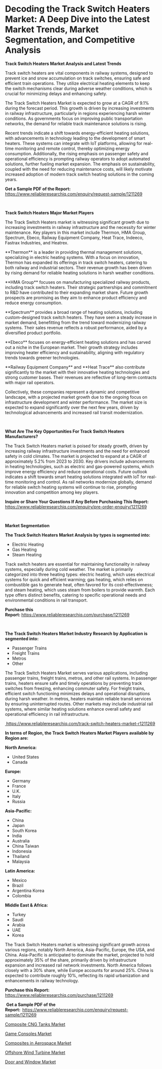 <p><h1>Decoding the Track Switch Heaters Market: A Deep Dive into the Latest Market Trends, Market Segmentation, and Competitive Analysis</h1></p><p><strong>Track Switch Heaters Market Analysis and Latest Trends</strong></p>
<p><p>Track switch heaters are vital components in railway systems, designed to prevent ice and snow accumulation on track switches, ensuring safe and efficient train operations. They utilize electrical heating elements to keep the switch mechanisms clear during adverse weather conditions, which is crucial for minimizing delays and enhancing safety.</p><p>The Track Switch Heaters Market is expected to grow at a CAGR of 9.1% during the forecast period. This growth is driven by increasing investments in railway infrastructure, particularly in regions experiencing harsh winter conditions. As governments focus on improving public transportation networks, the demand for reliable track maintenance solutions is rising. </p><p>Recent trends indicate a shift towards energy-efficient heating solutions, with advancements in technology leading to the development of smart heaters. These systems can integrate with IoT platforms, allowing for real-time monitoring and remote control, thereby optimizing energy consumption. Additionally, the rising emphasis on passenger safety and operational efficiency is prompting railway operators to adopt automated solutions, further fueling market expansion. The emphasis on sustainability, coupled with the need for reducing maintenance costs, will likely motivate increased adoption of modern track switch heating solutions in the coming years.</p></p>
<p><strong>Get a Sample PDF of the Report:&nbsp;</strong> <a href="https://www.reliableresearchiq.com/enquiry/request-sample/1211269?utm_campaign=120&utm_medium=2&utm_source=Github&utm_content=ia&utm_term=16122024&utm_id=track-switch-heaters">https://www.reliableresearchiq.com/enquiry/request-sample/1211269</a></p>
<p>&nbsp;</p>
<p><strong>Track Switch Heaters Major Market Players</strong></p>
<p><p>The Track Switch Heaters market is witnessing significant growth due to increasing investments in railway infrastructure and the necessity for winter maintenance. Key players in this market include Thermon, HMA Group, Spectrum, Ebeco, Railway Equipment Company, Heat Trace, Indeeco, Fastrax Industries, and Heatrex.</p><p>**Thermon** is a leader in providing thermal management solutions, specializing in electric heating systems. With a focus on innovation, Thermon has expanded its offerings in track switch heaters, catering to both railway and industrial sectors. Their revenue growth has been driven by rising demand for reliable heating solutions in harsh weather conditions.</p><p>**HMA Group** focuses on manufacturing specialized railway products, including track switch heaters. Their strategic partnerships and commitment to R&D have contributed to their expanding market share. Future growth prospects are promising as they aim to enhance product efficiency and reduce energy consumption.</p><p>**Spectrum** provides a broad range of heating solutions, including custom-designed track switch heaters. They have seen a steady increase in market demand, benefitting from the trend toward modernizing railway systems. Their sales revenue reflects a robust performance, aided by a diversified product portfolio.</p><p>**Ebeco** focuses on energy-efficient heating solutions and has carved out a niche in the European market. Their growth strategy includes improving heater efficiency and sustainability, aligning with regulatory trends towards greener technologies.</p><p>**Railway Equipment Company** and **Heat Trace** also contribute significantly to the market with their innovative heating technologies and strong customer bases. Their revenues are reflective of long-term contracts with major rail operators.</p><p>Collectively, these companies represent a dynamic and competitive landscape, with a projected market growth due to the ongoing focus on infrastructure development and winter performance. The market size is expected to expand significantly over the next few years, driven by technological advancements and increased rail transit modernization.</p></p>
<p>&nbsp;</p>
<p><strong>What Are The Key Opportunities For Track Switch Heaters Manufacturers?</strong></p>
<p><p>The Track Switch Heaters market is poised for steady growth, driven by increasing railway infrastructure investments and the need for enhanced safety in cold climates. The market is projected to expand at a CAGR of approximately 5.2% from 2023 to 2030. Key drivers include advancements in heating technologies, such as electric and gas-powered systems, which improve energy efficiency and reduce operational costs. Future outlook indicates a shift towards smart heating solutions integrated with IoT for real-time monitoring and control. As rail networks modernize globally, demand for reliable switch heating systems will continue to rise, prompting innovation and competition among key players.</p></p>
<p><strong>Inquire or Share Your Questions If Any Before Purchasing This Report:</strong> <a href="https://www.reliableresearchiq.com/enquiry/pre-order-enquiry/1211269?utm_campaign=120&utm_medium=2&utm_source=Github&utm_content=ia&utm_term=16122024&utm_id=track-switch-heaters">https://www.reliableresearchiq.com/enquiry/pre-order-enquiry/1211269</a></p>
<p>&nbsp;</p>
<p><strong>Market Segmentation</strong></p>
<p><strong>The Track Switch Heaters Market Analysis by types is segmented into:</strong></p>
<p><ul><li>Electric Heating</li><li>Gas Heating</li><li>Steam Heating</li></ul></p>
<p><p>Track switch heaters are essential for maintaining functionality in railway systems, especially during cold weather. The market is primarily categorized into three heating types: electric heating, which uses electrical systems for quick and efficient warming; gas heating, which relies on combustible gas to generate heat, often favored for its cost-effectiveness; and steam heating, which uses steam from boilers to provide warmth. Each type offers distinct benefits, catering to specific operational needs and environmental conditions in rail transport.</p></p>
<p><strong>Purchase this Report:&nbsp;</strong><a href="https://www.reliableresearchiq.com/purchase/1211269?utm_campaign=120&utm_medium=2&utm_source=Github&utm_content=ia&utm_term=16122024&utm_id=track-switch-heaters">https://www.reliableresearchiq.com/purchase/1211269</a></p>
<p>&nbsp;</p>
<p><strong>The Track Switch Heaters Market Industry Research by Application is segmented into:</strong></p>
<p><ul><li>Passenger Trains</li><li>Freight Trains</li><li>Metros</li><li>Other</li></ul></p>
<p><p>The Track Switch Heaters Market serves various applications, including passenger trains, freight trains, metros, and other rail systems. In passenger trains, heaters ensure safe and timely operations by preventing track switches from freezing, enhancing commuter safety. For freight trains, efficient switch functioning minimizes delays and operational disruptions during harsh weather. In metros, heaters maintain reliable transit services by ensuring uninterrupted routes. Other markets may include industrial rail systems, where similar heating solutions enhance overall safety and operational efficiency in rail infrastructure.</p></p>
<p><a href="https://www.reliableresearchiq.com/track-switch-heaters-market-r1211269?utm_campaign=120&utm_medium=2&utm_source=Github&utm_content=ia&utm_term=16122024&utm_id=track-switch-heaters">&nbsp;https://www.reliableresearchiq.com/track-switch-heaters-market-r1211269</a></p>
<p><strong>In terms of Region, the Track Switch Heaters Market Players available by Region are:</strong></p>
<p>
    <p> <strong> North America: </strong>
        <ul>
            <li>United States</li>
            <li>Canada</li>
        </ul>
        </p> 
    <p> <strong> Europe: </strong>
        <ul>
            <li>Germany</li>
            <li>France</li>
            <li>U.K.</li>
            <li>Italy</li>
            <li>Russia</li>
        </ul>
        </p> 
    <p> <strong> Asia-Pacific: </strong>
        <ul>
            <li>China</li>
            <li>Japan</li>
            <li>South Korea</li>
            <li>India</li>
            <li>Australia</li>
            <li>China Taiwan</li>
            <li>Indonesia</li>
            <li>Thailand</li>
            <li>Malaysia</li>
        </ul>
        </p> 
    <p> <strong> Latin America: </strong>
        <ul>
            <li>Mexico</li>
            <li>Brazil</li>
            <li>Argentina Korea</li>
            <li>Colombia</li>
        </ul>
        </p> 
    <p> <strong> Middle East & Africa: </strong>
        <ul>
            <li>Turkey</li>
            <li>Saudi</li>
            <li>Arabia</li>
            <li>UAE</li>
            <li>Korea</li>
        </ul>
    </p>
    </p>
<p><p>The Track Switch Heaters market is witnessing significant growth across various regions, notably North America, Asia-Pacific, Europe, the USA, and China. Asia-Pacific is anticipated to dominate the market, projected to hold approximately 35% of the share, primarily driven by infrastructure expansion and increased rail network investments. North America follows closely with a 30% share, while Europe accounts for around 25%. China is expected to contribute roughly 10%, reflecting its rapid urbanization and enhancements in railway technology.</p></p>
<p><strong>Purchase this Report: </strong><a href="https://www.reliableresearchiq.com/purchase/1211269?utm_campaign=120&utm_medium=2&utm_source=Github&utm_content=ia&utm_term=16122024&utm_id=track-switch-heaters">https://www.reliableresearchiq.com/purchase/1211269</a></p>
<p>&nbsp;<strong>Get a Sample PDF of the Report:&nbsp;&nbsp;</strong><a href="https://www.reliableresearchiq.com/enquiry/request-sample/1211269?utm_campaign=120&utm_medium=2&utm_source=Github&utm_content=ia&utm_term=16122024&utm_id=track-switch-heaters">https://www.reliableresearchiq.com/enquiry/request-sample/1211269</a></p>
<p><strong></strong></p>
<p><p><a href="https://www.linkedin.com/pulse/comprehensive-evaluation-composite-cng-tanks-market-size-yzssc?utm_campaign=120&utm_medium=2&utm_source=Github&utm_content=ia&utm_term=16122024&utm_id=track-switch-heaters">Composite CNG Tanks Market</a></p><p><a href="https://www.linkedin.com/pulse/exploring-growth-potential-game-consoles-market-size-share-tb5le?utm_campaign=120&utm_medium=2&utm_source=Github&utm_content=ia&utm_term=16122024&utm_id=track-switch-heaters">Game Consoles Market</a></p><p><a href="https://www.linkedin.com/pulse/composites-aerospace-market-analysis-report-2024-2031-growth-2swoc?utm_campaign=120&utm_medium=2&utm_source=Github&utm_content=ia&utm_term=16122024&utm_id=track-switch-heaters">Composites in Aerospace Market</a></p><p><a href="https://www.linkedin.com/pulse/offshore-wind-turbine-market-industry-landscape-growth-trajectories-fkvcc?utm_campaign=120&utm_medium=2&utm_source=Github&utm_content=ia&utm_term=16122024&utm_id=track-switch-heaters">Offshore Wind Turbine Market</a></p><p><a href="https://www.linkedin.com/pulse/in-depth-door-window-market-analysis-expansion-potential-competitive-dxmcf?utm_campaign=120&utm_medium=2&utm_source=Github&utm_content=ia&utm_term=16122024&utm_id=track-switch-heaters">Door and Window Market</a></p></p>